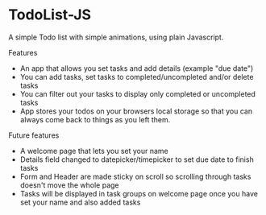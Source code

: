 # TodoList-JS
A simple Todo list with simple animations, using plain Javascript. 

Features
 - An app that allows you set tasks and add details (example "due date")
 - You can add tasks, set tasks to completed/uncompleted and/or delete tasks
 - You can filter out your tasks to display only completed or uncompleted tasks
 - App stores your todos on your browsers local storage so that you can always come back to things as you left them.

Future features
 - A welcome page that lets you set your name
 - Details field changed to datepicker/timepicker to set due date to finish tasks
 - Form and Header are made sticky on scroll so scrolling through tasks doesn't move the whole page
 - Tasks will be displayed in task groups on welcome page once you have set your name and also added tasks
 
